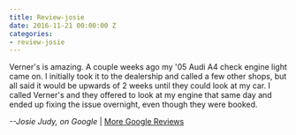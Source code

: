 ```yaml
---
title: Review-josie
date: 2016-11-21 00:00:00 Z
categories:
- review-josie
---
```


Verner's is amazing. A couple weeks ago my '05 Audi A4 check engine light came on. I initially took it to the dealership and called a few other shops, but all said it would be upwards of 2 weeks until they could look at my car. I called Verner's and they offered to look at my engine that same day and ended up fixing the issue overnight, even though they were booked.  

<p class="text-align-right"><em>--Josie Judy, on Google</em> | <a target="_blank" href="https://goo.gl/UYhgxH">More Google Reviews</a></p>